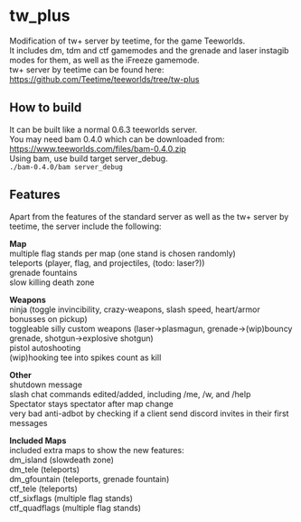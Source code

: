 # tw_plus
Modification of tw+ server by teetime, for the game Teeworlds.  
It includes dm, tdm and ctf gamemodes and the grenade and laser instagib modes for them, as well as the iFreeze gamemode.  
tw+ server by teetime can be found here: https://github.com/Teetime/teeworlds/tree/tw-plus
## How to build
It can be built like a normal 0.6.3 teeworlds server.  
You may need bam 0.4.0 which can be downloaded from: https://www.teeworlds.com/files/bam-0.4.0.zip  
Using bam, use build target server_debug.  
<code>./bam-0.4.0/bam server_debug</code>  
## Features
Apart from the features of the standard server as well as the tw+ server by teetime, the server include the following:  

**Map**  
multiple flag stands per map (one stand is chosen randomly)  
teleports (player, flag, and projectiles, (todo: laser?))  
grenade fountains  
slow killing death zone  

**Weapons**  
ninja (toggle invincibility, crazy-weapons, slash speed, heart/armor bonusses on pickup)  
toggleable silly custom weapons (laser->plasmagun, grenade->(wip)bouncy grenade, shotgun->explosive shotgun)  
pistol autoshooting  
(wip)hooking tee into spikes count as kill  

**Other**  
shutdown message  
slash chat commands edited/added, including /me, /w, and /help  
Spectator stays spectator after map change  
very bad anti-adbot by checking if a client send discord invites in their first messages  

**Included Maps**  
included extra maps to show the new features:  
dm_island (slowdeath zone)  
dm_tele (teleports)  
dm_gfountain (teleports, grenade fountain)  
ctf_tele (teleports)  
ctf_sixflags (multiple flag stands)  
ctf_quadflags (multiple flag stands)  
